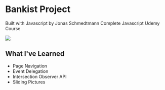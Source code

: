 # Bankist Project

Built with Javascript by Jonas Schmedtmann Complete Javascript Udemy Course

<img src="https://user-images.githubusercontent.com/88436030/144934743-d5df8bea-62cd-4e5d-b7be-7b5e8c558820.PNG" style="width= 400px"/>

## What I've Learned

- Page Navigation
- Event Delegation
- Intersection Observer API
- Sliding Pictures

